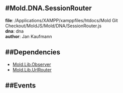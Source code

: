 
#Mold.DNA.SessionRouter
---------------------------------------

__file__: /Applications/XAMPP/xamppfiles/htdocs/Mold Git Checkout/MoldJS/Mold/DNA/SessionRouter.js  
__dna__: dna  
__author__: Jan Kaufmann  

	






##Dependencies
--------------

* [Mold.Lib.Observer](../../Mold/Lib/Observer.md) 
* [Mold.Lib.UrlRouter](../../Mold/Lib/UrlRouter.md) 


##Events
--------------






 

 


 



		
